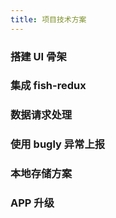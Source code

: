 ```yaml
---
title: 项目技术方案
---
```


### 搭建 UI 骨架

### 集成 fish-redux

### 数据请求处理

### 使用 bugly 异常上报

### 本地存储方案

### APP 升级
